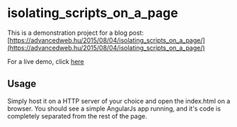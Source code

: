 # isolating_scripts_on_a_page

This is a demonstration project for a blog post: [https://advancedweb.hu/2015/08/04/isolating_scripts_on_a_page/](https://advancedweb.hu/2015/08/04/isolating_scripts_on_a_page/)

For a live demo, click [here](http://sashee.github.io/isolating_scripts_on_a_page/)

## Usage

Simply host it on a HTTP server of your choice and open the index.html on a browser. You should see a simple AngularJs
app running, and it's code is completely separated from the rest of the page.
